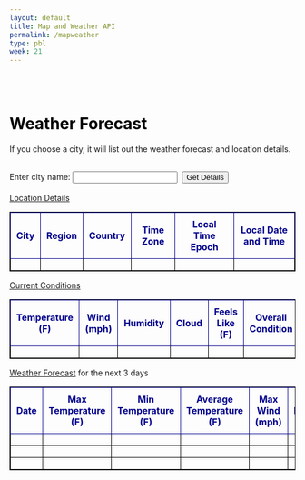 ```yaml
---
layout: default
title: Map and Weather API
permalink: /mapweather
type: pbl
week: 21
---
```

<!-- HTML table fragment for page -->





<body>
<br>
<br>

<h1><strong style="color:black">Weather Forecast</strong></h1>

<!-- <a href="#astronomybutton"><button> Weather API </button></a>

    
<!-- HTML table fragment for page -->

<script>
    // alert('Enter city of destination and click on "Get Location & Weather Forecast"');

    function cityButtonClick(city) {
        
        if (!city.trim()) {
            alert("Enter a city in San Diego County.");
            return;
        }  

//alert("yo momma!:  " + city);

        // prepare HTML result container for new output
//        const resultContainer = document.getElementById("test");

        //clear contents of astronomy table
//        resultContainer.innerHTML = "<i>hhhhhh</>";

//alert("1: " + resultContainer);

        // prepare fetch options
        const url = 'https://weatherapi-com.p.rapidapi.com/forecast.json?q=' + city + '&days=3';

//alert(url);
//alert("2: " + url);
            
        const headers = {
            method: 'GET', // *GET, POST, PUT, DELETE, etc.
            mode: 'cors', // no-cors, *cors, same-origin
            cache: 'default', // *default, no-cache, reload, force-cache, only-if-cached 
            credentials: 'omit', // include, *same-origin, omit
            headers: {
                'Content-Type': 'application/json',
                'X-RapidAPI-Key': '0b6ef107f7msh5606de624633ceap17521ejsn27566d20ff5b',
		        'X-RapidAPI-Host': 'weatherapi-com.p.rapidapi.com'
            },
        };

//alert("3: " + headers)

//alert("3a: pre-fetch" + headers);

        // fetch the API
        fetch(url, headers)
        // response is a RESTful "promise" on any successful fetch
        .then(response => {
            // check for response errors
            if (response.status !== 200) {

                const errorMsg = 'Database response error: ' + response.status;
                console.log(errorMsg);
                const tr = document.createElement("tr");
                const td = document.createElement("td");
                td.innerHTML = errorMsg;
                tr.appendChild(td);
                resultContainer.appendChild(tr);

                return;
            }
            // valid response will have json data
            response.json().then(data => {
                console.log(data);
                console.log(data.location)
                console.log(data.current)
                console.log(data.condition)
                console.log(data.forecast)

                // Weather Data
                document.getElementById("name").innerHTML = data.location.name;
                document.getElementById("region").innerHTML = data.location.region;
                document.getElementById("country").innerHTML = data.location.country;                
                document.getElementById("tz_id").innerHTML = data.location.tz_id;
                document.getElementById("localtime_epoch").innerHTML = data.location.localtime_epoch;
                document.getElementById("localtime").innerHTML = data.location.localtime;

                // Current Conditions
                document.getElementById("temp_f").innerHTML = data.current.temp_f;
                document.getElementById("wind_mph").innerHTML = data.current.wind_mph;
                document.getElementById("humidity").innerHTML = data.current.humidity;                
                document.getElementById("cloud").innerHTML = data.current.cloud;
                document.getElementById("feelslike_f").innerHTML = data.current.feelslike_f;
                document.getElementById("condition_text").innerHTML = data.current.condition.text;

                // Weather Forecast
                // day 1
                document.getElementById("date_1").innerHTML = data.forecast.forecastday[0].date;
                document.getElementById("maxtemp_f_1").innerHTML = data.forecast.forecastday[0].day.maxtemp_f;
                document.getElementById("mintemp_f_1").innerHTML = data.forecast.forecastday[0].day.mintemp_f;
                document.getElementById("avgtemp_f_1").innerHTML = data.forecast.forecastday[0].day.avgtemp_f;
                document.getElementById("maxwind_mph_1").innerHTML = data.forecast.forecastday[0].day.maxwind_mph;
                document.getElementById("totalprecip_in_1").innerHTML = data.forecast.forecastday[0].day.totalprecip_in;
                document.getElementById("daily_will_it_rain_1").innerHTML = data.forecast.forecastday[0].day.daily_will_it_rain;
                document.getElementById("daily_chance_of_rain_1").innerHTML = data.forecast.forecastday[0].day.daily_chance_of_rain;
                document.getElementById("forecast_text_1").innerHTML = data.forecast.forecastday[0].day.condition.text;
                // day 2
                document.getElementById("date_2").innerHTML = data.forecast.forecastday[1].date;
                document.getElementById("maxtemp_f_2").innerHTML = data.forecast.forecastday[1].day.maxtemp_f;
                document.getElementById("mintemp_f_2").innerHTML = data.forecast.forecastday[1].day.mintemp_f;
                document.getElementById("avgtemp_f_2").innerHTML = data.forecast.forecastday[1].day.avgtemp_f;
                document.getElementById("maxwind_mph_2").innerHTML = data.forecast.forecastday[1].day.maxwind_mph;
                document.getElementById("totalprecip_in_2").innerHTML = data.forecast.forecastday[1].day.totalprecip_in;
                document.getElementById("daily_will_it_rain_2").innerHTML = data.forecast.forecastday[1].day.daily_will_it_rain;
                document.getElementById("daily_chance_of_rain_2").innerHTML = data.forecast.forecastday[1].day.daily_chance_of_rain;
                document.getElementById("forecast_text_2").innerHTML = data.forecast.forecastday[1].day.condition.text;
                // day 3 
                document.getElementById("date_3").innerHTML = data.forecast.forecastday[2].date;
                document.getElementById("maxtemp_f_3").innerHTML = data.forecast.forecastday[2].day.maxtemp_f;
                document.getElementById("mintemp_f_3").innerHTML = data.forecast.forecastday[2].day.mintemp_f;
                document.getElementById("avgtemp_f_3").innerHTML = data.forecast.forecastday[2].day.avgtemp_f;
                document.getElementById("maxwind_mph_3").innerHTML = data.forecast.forecastday[2].day.maxwind_mph;
                document.getElementById("totalprecip_in_3").innerHTML = data.forecast.forecastday[2].day.totalprecip_in;
                document.getElementById("daily_will_it_rain_3").innerHTML = data.forecast.forecastday[2].day.daily_will_it_rain;
                document.getElementById("daily_chance_of_rain_3").innerHTML = data.forecast.forecastday[2].day.daily_chance_of_rain;
                document.getElementById("forecast_text_3").innerHTML = data.forecast.forecastday[2].day.condition.text;


                //alert("data.astronomy" + data.astronomy.astro.sunrise);
                // tr for each row
/*
                const tr = document.createElement("tr");

                // td for each column
                const temp_f = document.createElement("td"); 
                const wind_mph = document.createElement("td"); 
                const humidity = document.createElement("td"); 
                const cloud = document.createElement("td"); 
                const feelslike_f = document.createElement("td"); 
                const condition_text = document.createElement("td");
                const condition_icon = document.createElement("td"); 

                const date = document.createElement("td"); 
                const maxtemp_f = document.createElement("td");                
                const mintemp_f = document.createElement("td"); 
                const avgtemp_f = document.createElement("td");                 
                const maxwind_mph = document.createElement("td");                 
                const totalprecip_in = document.createElement("td");                
                const daily_will_it_rain = document.createElement("td"); 
                const daily_chance_of_rain = document.createElement("td");                 
                const forecast_text = document.createElement("td");                
                const forecast_icon = document.createElement("td"); 
*/
                // data is specific to the API
/*
                temp_f.innerHTML = data.current.temp_f;
                wind_mph.innerHTML = data.condition.wind_mph;
                humidity.innerHTML = data.condition.humidity;
                cloud.innerHTML = data.condition.cloud;                 
                feelslike_f.innerHTML = data.condition.feelslike_f;
                condition_text.innerHTML = data.condition.text;
                condition_icon.innerHTML = data.condition.icon;
                date.innerHTML = data.forecast.forecastday.date;
                maxtemp_f.innerHTML = data.forecast.forecastday[0].day.maxtemp_f;
                mintemp_f.innerHTML = data.forecast.forecastday[0].day.mintemp_f;
                avgtemp_f.innerHTML = data.forecast.forecastday[0].day.avgtemp_f;
                maxwind_mph.innerHTML = data.forecast.forecastday[0].day.maxwind_mph;
                totalprecip_in.innerHTML = data.forecast.forecastday[0].day.totalprecip_in;
                daily_will_it_rain.innerHTML = data.forecast.forecastday[0].day.daily_will_it_rain;
                daily_chance_of_rain.innerHTML = data.forecast.forecastday[0].day.daily_chance_of_rain;
                forecast_text.innerHTML = data.forecast.forecastday[0].day.condition.text;
                forecast_icon.innerHTML = data.forecast.forecastday[0].day.condition.icon;
*/
                // this builds td's into tr
/*                
                tr.appendChild(temp_f);
                tr.appendChild(wind_mph);
                tr.appendChild(humidity);
                tr.appendChild(cloud);
                tr.appendChild(feelslike_f);
                tr.appendChild(condition_text);
                tr.appendChild(condition_icon);

                tr.appendChild(date);
                tr.appendChild(maxtemp_f);
                tr.appendChild(mintemp_f);
                tr.appendChild(avgtemp_f);
                tr.appendChild(maxwind_mph);
                tr.appendChild(totalprecip_in);             
                tr.appendChild(daily_will_it_rain);
                tr.appendChild(daily_chance_of_rain);
                tr.appendChild(forecast_text);
                tr.appendChild(forecast_icon);

                // add HTML to container
                resultContainer.appendChild(tr);
*/

            })
        })
    }
</script>

If you choose a city, it will list out the weather forecast and location details.

<div id="astronomybutton">

<br>
<label for="city">Enter city name:</label>
<input type="text" id="city" name="city">&nbsp;&nbsp;<input type="button" value="Get Details" onclick="cityButtonClick(document.getElementById('city').value)">
<br><br>

<table>

<style>

table, th, td {
  border: 1px solid;
  border-collapse: collapse;

}

th, td {
  padding: 10px;
  text-align: center;
  color: black;
}


</style>
  <thead><u>Location Details</u>
  <tr>
    <th style="color:#00008B;">City</th>
    <th style="color:#00008B;">Region</th>
    <th style="color:#00008B;">Country</th>
    <th style="color:#00008B;">Time Zone</th>
    <th style="color:#00008B;">Local Time Epoch</th>
    <th style="color:#00008B;">Local Date and Time</th>
  </tr>
  </thead>
  <tbody>
    <td id="name"></td>
    <td id="region"></td>
    <td id="country"></td>
    <td id="tz_id"></td>
    <td id="localtime_epoch"></td>
    <td id="localtime"></td>
  </tbody>
</table>


<table>
    <thead><u>Current Conditions</u>
    <tr>
        <th style="color:#00008B;">Temperature (F)</th>
        <th style="color:#00008B;">Wind (mph)</th>
        <th style="color:#00008B;">Humidity</th>
        <th style="color:#00008B;">Cloud</th>
        <th style="color:#00008B;">Feels Like (F)</th>
        <th style="color:#00008B;">Overall Condition</th>
    </tr>
    </thead>
    <tbody> 
        <td id="temp_f"></td>
        <td id="wind_mph"></td>
        <td id="humidity"></td>        
        <td id="cloud"></td>
        <td id="feelslike_f"></td>
        <td id="condition_text"></td>
    </tbody>
</table>

<table>
    <thead><u>Weather Forecast</u> for the next 3 days
    <tr>
        <th style="color:#00008B;">Date</th>
        <th style="color:#00008B;"> Max Temperature (F)</th>
        <th style="color:#00008B;">Min Temperature (F)</th>
        <th style="color:#00008B;"> Average Temperature (F)</th>
        <th style="color:#00008B;">Max Wind (mph)</th>
        <th style="color:#00008B;">Total Precipitation (in)</th>
        <th style="color:#00008B;">Will it Rain?</th>
        <th style="color:#00008B;">Chance of Rain</th>
        <th style="color:#00008B;">Overall Condition</th>
    </tr>
    </thead>
    <tbody>
    <tr>
        <td id="date_1"></td>        
        <td id="maxtemp_f_1"></td>
        <td id="mintemp_f_1"></td>
        <td id="avgtemp_f_1"></td>
        <td id="maxwind_mph_1"></td>
        <td id="totalprecip_in_1"></td>
        <td id="daily_will_it_rain_1"></td>
        <td id="daily_chance_of_rain_1"></td>
        <td id="forecast_text_1"></td>
        <!-- generated rows -->
    </tr>
    <tr>
        <td id="date_2"></td>        
        <td id="maxtemp_f_2"></td>
        <td id="mintemp_f_2"></td>
        <td id="avgtemp_f_2"></td>
        <td id="maxwind_mph_2"></td>
        <td id="totalprecip_in_2"></td>
        <td id="daily_will_it_rain_2"></td>
        <td id="daily_chance_of_rain_2"></td>
        <td id="forecast_text_2"></td>
        <!-- generated rows -->
    </tr>
    <tr>
        <td id="date_3"></td>        
        <td id="maxtemp_f_3"></td>
        <td id="mintemp_f_3"></td>
        <td id="avgtemp_f_3"></td> 
        <td id="maxwind_mph_3"></td>
        <td id="totalprecip_in_3"></td>
        <td id="daily_will_it_rain_3"></td>
        <td id="daily_chance_of_rain_3"></td>
        <td id="forecast_text_3"></td>
        <!-- generated rows -->
    </tr>
    </tbody>
</table>    

<script>



